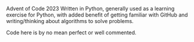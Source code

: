 Advent of Code 2023
Written in Python, generally used as a learning exercise for Python, with added benefit of getting familiar with GitHub and writing/thinking about algorithms to solve problems.

Code here is by no mean perfect or well commented.
